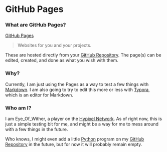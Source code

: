 # GitHub Pages

### What are GitHub Pages?

[GitHub Pages](https://pages.github.com/) 

> Websites for you and your projects.

These are hosted directly from your [GitHub Repository](https://github.com/). The page(s) can be edited, created, and done as what you wish with them.

### Why?

Currently, I am just using the Pages as a way to test a few things with [Markdown](https://daringfireball.net/projects/markdown/). I am also going to try to edit this more or less with [Typora](https://typora.io/), which is an editor for Markdown.

### Who am I?

I am Eye_Of_Wither, a player on the [Hypixel Network](https://hypixel.net). As of right now, this is just a simple testing bit for me, and might be a way for me to mess around with a few things in the future. 



Who knows, I might even add a little [Python](https://www.python.org/) program on my [GitHub Repository](https://github.com/wither-code/wither-code) in the future, but for now it will probably remain empty. 
